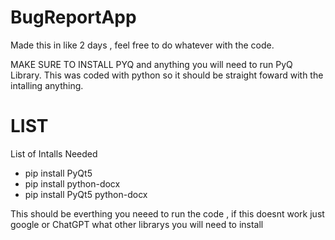 # BugReportApp

Made this in like 2 days , feel free to do whatever with the code.

MAKE SURE TO INSTALL PYQ and anything you will need to run PyQ Library. This was coded with python so it should be straight foward with the intalling anything. 

# LIST
List of Intalls Needed 
- pip install PyQt5
- pip install python-docx
- pip install PyQt5 python-docx

This should be everthing you neeed to run the code , if this doesnt work just google or ChatGPT what other librarys you will need to install

